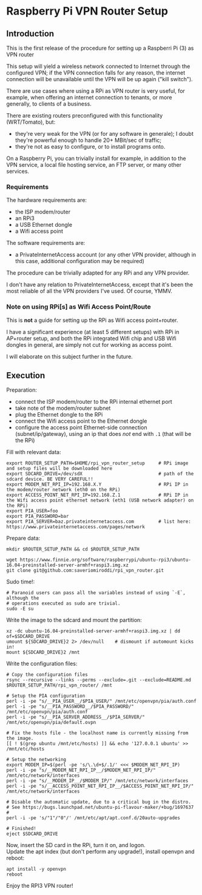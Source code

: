 # Raspberry Pi VPN Router Setup

## Introduction

This is the first release of the procedure for setting up a Raspberri Pi (3) as VPN router

This setup will yield a wireless network connected to Internet through the configured VPN; if the VPN connection falls for any reason, the internet connection will be unavailable until the VPN will be up again ("kill switch").

There are use cases where using a RPi as VPN router is very useful, for example, when offering an internet connection to tenants, or more generally, to clients of a business.

There are existing routers preconfigured with this functionality (WRT/Tomato), but:

- they're very weak for the VPN (or for any software in generale); I doubt they're powerful enough to handle 20+ MBit/sec of traffic;
- they're not as easy to configure, or to install programs onto.

On a Raspberry Pi, you can trivially install for example, in addition to the VPN service, a local file hosting service, an FTP server, or many other services.

### Requirements

The hardware requirements are:

- the ISP modem/router
- an RPi3
- a USB Ethernet dongle
- a Wifi access point

The software requirements are:

- a PrivateInternetAccess account (or any other VPN provider, although in this case, additional configuration may be required)

The procedure can be trivially adapted for any RPi and any VPN provider.

I don't have any relation to PrivateInternetAccess, except that it's been the most reliable of all the VPN providers I've used. Of course, YMMV.

### Note on using RPi[s] as Wifi Access Point/Route

This is **not** a guide for setting up the RPi as Wifi access point+router.

I have a significant experience (at least 5 different setups) with RPi in AP+router setup, and both the RPi integrated Wifi chip and USB Wifi dongles in general, are simply not cut for working as access point.

I will elaborate on this subject further in the future.

## Execution

Preparation:

- connect the ISP modem/router to the RPi internal ethernet port
- take note of the modem/router subnet
- plug the Ethernet dongle to the RPi
- connect the Wifi access point to the Ethernet dongle
- configure the access point Ethernet-side connection (subnet/ip/gateway), using an ip that does *not* end with `.1` (that will be the RPi)

Fill with relevant data:

    export ROUTER_SETUP_PATH=$HOME/rpi_vpn_router_setup     # RPi image and setup files will be downloaded here
    export SDCARD_DRIVE=/dev/sdX                            # path of the sdcard device. BE VERY CAREFUL!!
    export MODEM_NET_RPI_IP=192.168.X.Y                     # RPi IP in the modem/router network (eth0 on the RPi)
    export ACCESS_POINT_NET_RPI_IP=192.168.Z.1              # RPi IP in the Wifi access point ethernet network (eth1 (USB network adapter) on the RPi)
    export PIA_USER=foo
    export PIA_PASSWORD=bar
    export PIA_SERVER=baz.privateinternetaccess.com         # list here: https://www.privateinternetaccess.com/pages/network

Prepare data:

    mkdir $ROUTER_SETUP_PATH && cd $ROUTER_SETUP_PATH
    
    wget https://www.finnie.org/software/raspberrypi/ubuntu-rpi3/ubuntu-16.04-preinstalled-server-armhf+raspi3.img.xz
    git clone git@github.com:saveriomiroddi/rpi_vpn_router.git

Sudo time!:

    # Paranoid users can pass all the variables instead of using `-E`, although the
    # operations executed as sudo are trivial.
    sudo -E su

Write the image to the sdcard and mount the partition:

    xz -dc ubuntu-16.04-preinstalled-server-armhf+raspi3.img.xz | dd of=$SDCARD_DRIVE
    umount ${SDCARD_DRIVE}2 2> /dev/null    # dismount if automount kicks in!
    mount ${SDCARD_DRIVE}2 /mnt

Write the configuration files:

    # Copy the configuration files
    rsync --recursive --links --perms --exclude=.git --exclude=README.md $ROUTER_SETUP_PATH/rpi_vpn_router/ /mnt
    
    # Setup the PIA configuration
    perl -i -pe "s/__PIA_USER__/$PIA_USER/" /mnt/etc/openvpn/pia/auth.conf
    perl -i -pe "s/__PIA_PASSWORD__/$PIA_PASSWORD/" /mnt/etc/openvpn/pia/auth.conf
    perl -i -pe "s/__PIA_SERVER_ADDRESS__/$PIA_SERVER/" /mnt/etc/openvpn/pia/default.ovpn
    
    # Fix the hosts file - the localhost name is currently missing from the image.
    [[ ! $(grep ubuntu /mnt/etc/hosts) ]] && echo '127.0.0.1 ubuntu' >> /mnt/etc/hosts
    
    # Setup the networking
    export MODEM_IP=$(perl -pe 's/\.\d+$/.1/' <<< $MODEM_NET_RPI_IP)
    perl -i -pe "s/__MODEM_NET_RPI_IP__/$MODEM_NET_RPI_IP/" /mnt/etc/network/interfaces
    perl -i -pe "s/__MODEM_IP__/$MODEM_IP/" /mnt/etc/network/interfaces
    perl -i -pe "s/__ACCESS_POINT_NET_RPI_IP__/$ACCESS_POINT_NET_RPI_IP/" /mnt/etc/network/interfaces
    
    # Disable the automatic update, due to a critical bug in the distro.
    # See https://bugs.launchpad.net/ubuntu-pi-flavour-maker/+bug/1697637
    #
    perl -i -pe 's/"1"/"0"/' /mnt/etc/apt/apt.conf.d/20auto-upgrades
    
    # Finished!
    eject $SDCARD_DRIVE

Now, insert the SD card in the RPi, turn it on, and logon.  
Update the apt index (but don't perform any upgrade!), install openvpn and reboot:

    apt install -y openvpn
    reboot

Enjoy the RPI3 VPN router!
